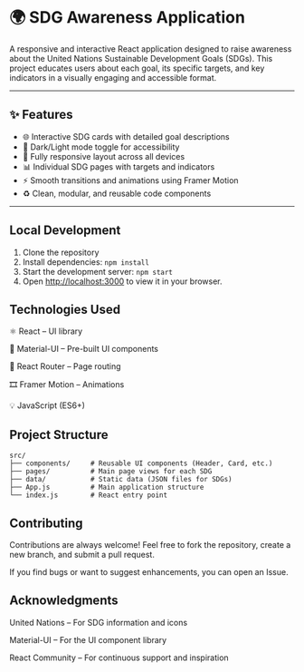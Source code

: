 # 🌍 SDG Awareness Application

A responsive and interactive React application designed to raise awareness about the United Nations Sustainable Development Goals (SDGs). This project educates users about each goal, its specific targets, and key indicators in a visually engaging and accessible format.

---

## ✨ Features

- 🌐 Interactive SDG cards with detailed goal descriptions
- 🌙 Dark/Light mode toggle for accessibility
- 📱 Fully responsive layout across all devices
- 📊 Individual SDG pages with targets and indicators
- ⚡ Smooth transitions and animations using Framer Motion
- ♻️ Clean, modular, and reusable code components

---

## Local Development

1. Clone the repository
2. Install dependencies: `npm install`
3. Start the development server: `npm start`
4. Open [http://localhost:3000](http://localhost:3000) to view it in your browser.

## Technologies Used

⚛️ React – UI library

🎨 Material-UI – Pre-built UI components

🔁 React Router – Page routing

🎞️ Framer Motion – Animations

💡 JavaScript (ES6+)

## Project Structure

```
src/
├── components/     # Reusable UI components (Header, Card, etc.)
├── pages/          # Main page views for each SDG
├── data/           # Static data (JSON files for SDGs)
├── App.js          # Main application structure
└── index.js        # React entry point

```

## Contributing

Contributions are always welcome!
Feel free to fork the repository, create a new branch, and submit a pull request.

If you find bugs or want to suggest enhancements, you can open an Issue.


## Acknowledgments

United Nations – For SDG information and icons

Material-UI – For the UI component library

React Community – For continuous support and inspiration
